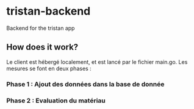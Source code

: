 # tristan-backend
Backend for the tristan app

## How does it work?

Le client est hébergé localement, et est lancé par le fichier main.go. Les mesures se font en deux phases : 
### Phase 1 : Ajout des données dans la base de donnée
### Phase 2 : Evaluation du matériau



